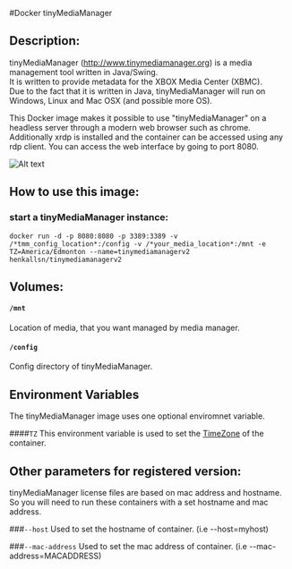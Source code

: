 #Docker tinyMediaManager 


## Description:
tinyMediaManager (http://www.tinymediamanager.org) is a media management tool written in Java/Swing.  
It is written to provide metadata for the XBOX Media Center (XBMC).  
Due to the fact that it is written in Java, tinyMediaManager will run on Windows, Linux and Mac OSX (and possible more OS).  
  
 
This Docker image makes it possible to use  "tinyMediaManager" on a headless server through a modern web browser such as chrome.
Additionally xrdp is installed and the container can be accessed using any rdp client. You can access the web interface by going to port 8080.
  
![Alt text](http://i.imgur.com/SnolAAr.jpg "")
  
## How to use this image:
  
### start a tinyMediaManager instance:
  
```
docker run -d -p 8080:8080 -p 3389:3389 -v /*tmm_config_location*:/config -v /*your_media_location*:/mnt -e TZ=America/Edmonton --name=tinymediamanagerv2 henkallsn/tinymediamanagerv2
```

## Volumes:

#### `/mnt`
Location of media, that you want managed by media manager.

#### `/config`
Config directory of tinyMediaManager.
  
## Environment Variables
  
The tinyMediaManager image uses one optional enviromnet variable.

####`TZ`
This environment variable is used to set the [TimeZone] of the container.

[TimeZone]: http://en.wikipedia.org/wiki/List_of_tz_database_time_zones
   
## Other parameters for registered version:
tinyMediaManager license files are based on mac address and hostname. So you will need to run these containers with a set hostname and mac address.

###`--host`
Used to set the hostname of container. (i.e --host=myhost)

###`--mac-address`
Used to set the mac address of container. (i.e --mac-address=MACADDRESS)
